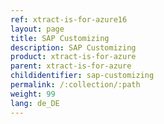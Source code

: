 ```yaml
---
ref: xtract-is-for-azure16
layout: page
title: SAP Customizing
description: SAP Customizing
product: xtract-is-for-azure
parent: xtract-is-for-azure
childidentifier: sap-customizing
permalink: /:collection/:path
weight: 99
lang: de_DE
---
```

